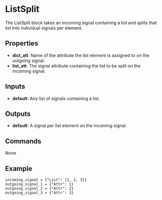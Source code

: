 ListSplit
=========
The ListSplit block takes an incoming signal containing a list and splits that list into individual signals per element.

Properties
----------
- **dict_att**: Name of the attribute the list element is assigned to on the outgoing signal.
- **list_att**: The signal attribute containing the list to be split on the incoming signal.

Inputs
------
- **default**: Any list of signals containing a list.

Outputs
-------
- **default**: A signal per list element on the incoming signal.

Commands
--------
None

Example
-------
`incoming_signal = {"List": [1, 2, 3]}`  
`outgoing_signal_1 = {"Attr": 1}`  
`outgoing_signal_2 = {"Attr": 2}`  
`outgoing_signal_3 = {"Attr": 3}`  

